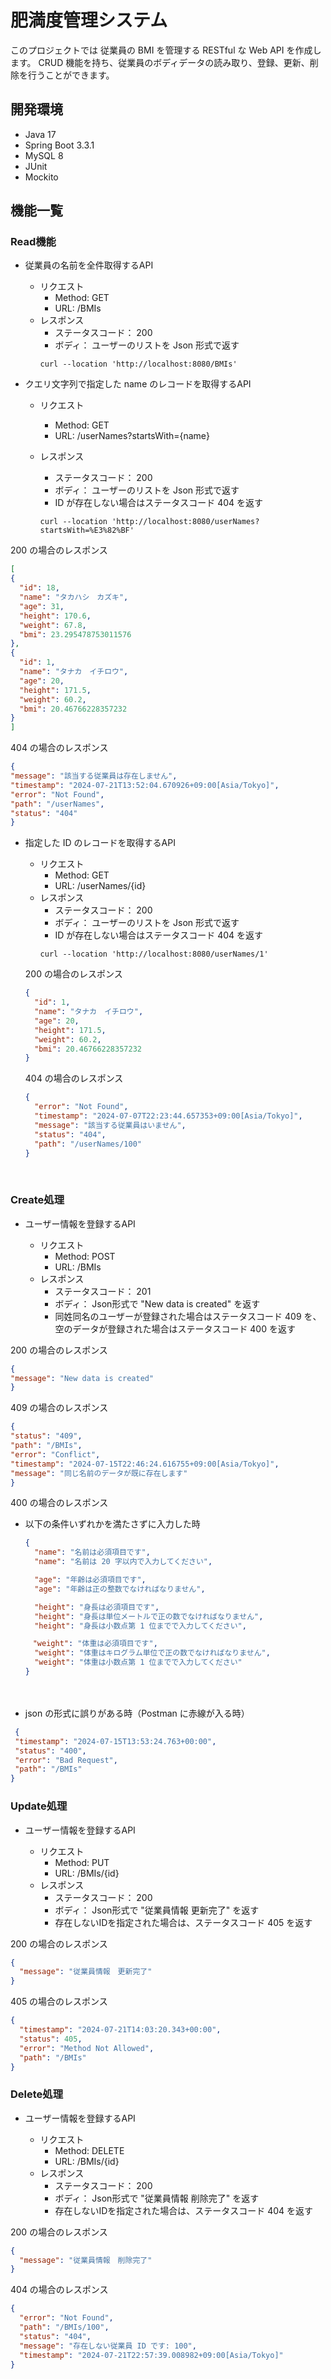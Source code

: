 # 肥満度管理システム

このプロジェクトでは 従業員の BMI を管理する RESTful な Web API を作成します。
CRUD 機能を持ち、従業員のボディデータの読み取り、登録、更新、削除を行うことができます。

## 開発環境

- Java 17
- Spring Boot 3.3.1
- MySQL 8
- JUnit
- Mockito

## 機能一覧

### Read機能

- 従業員の名前を全件取得するAPI
    - リクエスト
        - Method: GET
        - URL: /BMIs
    - レスポンス
        - ステータスコード： 200
        - ボディ： ユーザーのリストを Json 形式で返す
      ```curl
      curl --location 'http://localhost:8080/BMIs'
      ```

- クエリ文字列で指定した name のレコードを取得するAPI
    - リクエスト
        - Method: GET
        - URL: /userNames?startsWith={name}

    - レスポンス
        - ステータスコード： 200
        - ボディ： ユーザーのリストを Json 形式で返す
        - ID が存在しない場合はステータスコード 404 を返す
      ```curl
      curl --location 'http://localhost:8080/userNames?startsWith=%E3%82%BF'
      ```

200 の場合のレスポンス

  ```json
  [
  {
    "id": 18,
    "name": "タカハシ　カズキ",
    "age": 31,
    "height": 170.6,
    "weight": 67.8,
    "bmi": 23.295478753011576
  },
  {
    "id": 1,
    "name": "タナカ　イチロウ",
    "age": 20,
    "height": 171.5,
    "weight": 60.2,
    "bmi": 20.46766228357232
  }
]
  ```

404 の場合のレスポンス

  ```json
  {
  "message": "該当する従業員は存在しません",
  "timestamp": "2024-07-21T13:52:04.670926+09:00[Asia/Tokyo]",
  "error": "Not Found",
  "path": "/userNames",
  "status": "404"
}
  ```

- 指定した ID のレコードを取得するAPI

    - リクエスト
        - Method: GET
        - URL: /userNames/{id}
    - レスポンス
        - ステータスコード： 200
        - ボディ： ユーザーのリストを Json 形式で返す
        - ID が存在しない場合はステータスコード 404 を返す
      ```curl
      curl --location 'http://localhost:8080/userNames/1'
      ```

  200 の場合のレスポンス
  ```json
  {
    "id": 1,
    "name": "タナカ　イチロウ",
    "age": 20,
    "height": 171.5,
    "weight": 60.2,
    "bmi": 20.46766228357232
  }
  ```

  404 の場合のレスポンス

  ```json
  {
    "error": "Not Found",
    "timestamp": "2024-07-07T22:23:44.657353+09:00[Asia/Tokyo]",
    "message": "該当する従業員はいません",
    "status": "404",
    "path": "/userNames/100"
  }
  ```

<br>

### Create処理

- ユーザー情報を登録するAPI

    - リクエスト
        - Method: POST
        - URL: /BMIs
    - レスポンス
        - ステータスコード： 201
        - ボディ： Json形式で "New data is created" を返す
        - 同姓同名のユーザーが登録された場合はステータスコード 409 を、 空のデータが登録された場合はステータスコード 400
          を返す

200 の場合のレスポンス

   ```json
  {
  "message": "New data is created"
}
  ```

409 の場合のレスポンス

  ```json
  {
  "status": "409",
  "path": "/BMIs",
  "error": "Conflict",
  "timestamp": "2024-07-15T22:46:24.616755+09:00[Asia/Tokyo]",
  "message": "同じ名前のデータが既に存在します"
}
  ```

400 の場合のレスポンス

- 以下の条件いずれかを満たさずに入力した時

  ```json
  {
    "name": "名前は必須項目です",
    "name": "名前は 20 字以内で入力してください",
  
    "age": "年齢は必須項目です",
    "age": "年齢は正の整数でなければなりません",
  
    "height": "身長は必須項目です",
    "height": "身長は単位メートルで正の数でなければなりません",
    "height": "身長は小数点第 1 位までで入力してください",
  
  　"weight": "体重は必須項目です",
    "weight": "体重はキログラム単位で正の数でなければなりません",
    "weight": "体重は小数点第 1 位までで入力してください"
  }
  ```

　

- json の形式に誤りがある時（Postman に赤線が入る時）

 ```json
  {
  "timestamp": "2024-07-15T13:53:24.763+00:00",
  "status": "400",
  "error": "Bad Request",
  "path": "/BMIs"
}
  ```

### Update処理

- ユーザー情報を登録するAPI

    - リクエスト
        - Method: PUT
        - URL: /BMIs/{id}
    - レスポンス
        - ステータスコード： 200
        - ボディ： Json形式で "従業員情報 更新完了" を返す
        - 存在しないIDを指定された場合は、ステータスコード 405 を返す

200 の場合のレスポンス

```json
{
  "message": "従業員情報　更新完了"
}
```

405 の場合のレスポンス

```json
{
  "timestamp": "2024-07-21T14:03:20.343+00:00",
  "status": 405,
  "error": "Method Not Allowed",
  "path": "/BMIs"
}
```

### Delete処理

- ユーザー情報を登録するAPI

    - リクエスト
        - Method: DELETE
        - URL: /BMIs/{id}
    - レスポンス
        - ステータスコード： 200
        - ボディ： Json形式で "従業員情報 削除完了" を返す
        - 存在しないIDを指定された場合は、ステータスコード 404 を返す

200 の場合のレスポンス

```json
{
  "message": "従業員情報　削除完了"
}
```

404 の場合のレスポンス

```json
{
  "error": "Not Found",
  "path": "/BMIs/100",
  "status": "404",
  "message": "存在しない従業員 ID です: 100",
  "timestamp": "2024-07-21T22:57:39.008982+09:00[Asia/Tokyo]"
}
```
